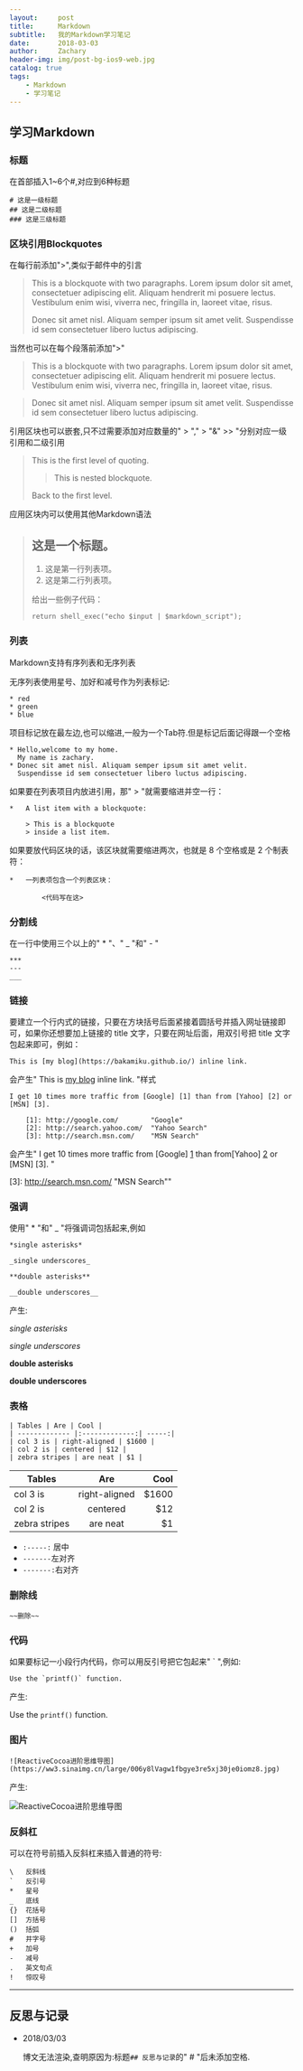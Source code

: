 ```yaml
---
layout:     post
title:      Markdown
subtitle:   我的Markdown学习笔记
date:       2018-03-03
author:     Zachary
header-img: img/post-bg-ios9-web.jpg
catalog: true
tags:
    - Markdown
    - 学习笔记
---
```



## 学习Markdown

### 标题
在首部插入1~6个#,对应到6种标题

```
# 这是一级标题
## 这是二级标题
### 这是三级标题
```

### 区块引用Blockquotes

在每行前添加">",类似于邮件中的引言
> This is a blockquote with two paragraphs. Lorem ipsum dolor sit amet,
> consectetuer adipiscing elit. Aliquam hendrerit mi posuere lectus.
> Vestibulum enim wisi, viverra nec, fringilla in, laoreet vitae, risus.
> 
> Donec sit amet nisl. Aliquam semper ipsum sit amet velit. Suspendisse
> id sem consectetuer libero luctus adipiscing.
 
当然也可以在每个段落前添加">"
> This is a blockquote with two paragraphs. Lorem ipsum dolor sit amet,
consectetuer adipiscing elit. Aliquam hendrerit mi posuere lectus.
Vestibulum enim wisi, viverra nec, fringilla in, laoreet vitae, risus.

> Donec sit amet nisl. Aliquam semper ipsum sit amet velit. Suspendisse
id sem consectetuer libero luctus adipiscing.

引用区块也可以嵌套,只不过需要添加对应数量的" > "," > "&" >> "分别对应一级引用和二级引用
> This is the first level of quoting.
>
> > This is nested blockquote.
>
> Back to the first level.

应用区块内可以使用其他Markdown语法
> ## 这是一个标题。
> 
> 1.   这是第一行列表项。
> 2.   这是第二行列表项。
> 
> 给出一些例子代码：
> 
>     return shell_exec("echo $input | $markdown_script");

### 列表
Markdown支持有序列表和无序列表

无序列表使用星号、加好和减号作为列表标记:  

```
* red  
* green  
* blue
```

项目标记放在最左边,也可以缩进,一般为一个Tab符.但是标记后面记得跟一个空格

```
* Hello,welcome to my home. 
  My name is zachary.
* Donec sit amet nisl. Aliquam semper ipsum sit amet velit.
  Suspendisse id sem consectetuer libero luctus adipiscing.
```

如果要在列表项目内放进引用，那" > "就需要缩进并空一行：

```
*   A list item with a blockquote:

    > This is a blockquote
    > inside a list item.
```
    
如果要放代码区块的话，该区块就需要缩进两次，也就是 8 个空格或是 2 个制表符：

```
*   一列表项包含一个列表区块：

        <代码写在这>
```

### 分割线

在一行中使用三个以上的" * "、" _ "和" - "

```
***
---
___
```

### 链接

要建立一个行内式的链接，只要在方块括号后面紧接着圆括号并插入网址链接即可，如果你还想要加上链接的 title 文字，只要在网址后面，用双引号把 title 文字包起来即可，例如：

```
This is [my blog](https://bakamiku.github.io/) inline link.
```

会产生" This is [my blog](https://bakamiku.github.io/) inline link. "样式

```
I get 10 times more traffic from [Google] [1] than from [Yahoo] [2] or [MSN] [3].  

	[1]: http://google.com/        "Google"
	[2]: http://search.yahoo.com/  "Yahoo Search"
	[3]: http://search.msn.com/    "MSN Search"
```

会产生" I get 10 times more traffic from [Google] [1] than from[Yahoo] [2] or [MSN] [3]. "

  [1]: http://google.com/        "Google"
  [2]: http://search.yahoo.com/  "Yahoo Search"
  [3]: http://search.msn.com/    "MSN Search""

### 强调
使用" * "和" _ "将强调词包括起来,例如

```
*single asterisks*

_single underscores_

**double asterisks**

__double underscores__
```

产生:

*single asterisks*

_single underscores_

**double asterisks**

__double underscores__

### 表格

```
| Tables | Are | Cool |
| ------------- |:-------------:| -----:|
| col 3 is | right-aligned | $1600 |
| col 2 is | centered | $12 |
| zebra stripes | are neat | $1 |

```
| Tables | Are | Cool |
| ------------- |:-------------:| -----:|
| col 3 is | right-aligned | $1600 |
| col 2 is | centered | $12 |
| zebra stripes | are neat | $1 |

* `:-----:` 居中
* `-------`左对齐
* `-------:`右对齐

### 删除线

```
~~删除~~
```

### 代码

如果要标记一小段行内代码，你可以用反引号把它包起来" ` ",例如:

```
Use the `printf()` function.
```

产生:

Use the `printf()` function.

### 图片

```
![ReactiveCocoa进阶思维导图](https://ww3.sinaimg.cn/large/006y8lVagw1fbgye3re5xj30je0iomz8.jpg)
```

产生:

![ReactiveCocoa进阶思维导图](https://ww3.sinaimg.cn/large/006y8lVagw1fbgye3re5xj30je0iomz8.jpg)

### 反斜杠

可以在符号前插入反斜杠来插入普通的符号:

```
\   反斜线
`   反引号
*   星号
_   底线
{}  花括号
[]  方括号
()  括弧
#   井字号
+   加号
-   减号
.   英文句点
!   惊叹号
```
---

## 反思与记录

- 2018/03/03

  博文无法渲染,查明原因为:标题`## 反思与记录`的" # "后未添加空格.